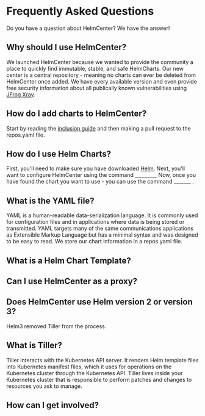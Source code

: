 # Frequently Asked Questions
Do you have a question about HelmCenter? We have the answer!

## Why should I use HelmCenter?
We launched HelmCenter because we wanted to provide the community a place to quickly find immutable, stable, and safe HelmCharts. Our new center is a central repository - meaning no charts can ever be deleted from HelmCenter once added. We have every available version and even provide free security information about all publically known vulnerabilities using [JFrog Xray](#).

## How do I add charts to HelmCenter?
Start by reading the [inclusion guide](#) and then making a pull request to the repos.yaml file. 

## How do I use Helm Charts?
First, you'll need to make sure you have downloaded [Helm](#).
Next, you'll want to configure HelmCenter using the command _________
Now, once you have found the chart you want to use - you can use the command _______ .

## What is the YAML file?
YAML is a human-readable data-serialization language. It is commonly used for configuration files and in applications where data is being stored or transmitted. YAML targets many of the same communications applications as Extensible Markup Language but has a minimal syntax and was designed to be easy to read. We store our chart information in a repos.yaml file. 

## What is a Helm Chart Template?

## Can I use HelmCenter as a proxy?

## Does HelmCenter use Helm version 2 or version 3?
Helm3 removed Tiller from the process.

## What is Tiller?
Tiller interacts with the Kubernetes API server. It renders Helm template files into Kubernetes manifest files, which it uses for operations on the Kubernetes cluster through the Kubernetes API. Tiller lives inside your Kubernetes cluster that is responsible to perform patches and changes to resources you ask to manage.

## How can I get involved?
